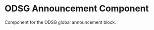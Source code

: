 ODSG Announcement Component
===========================

Component for the ODSG global announcement block.
